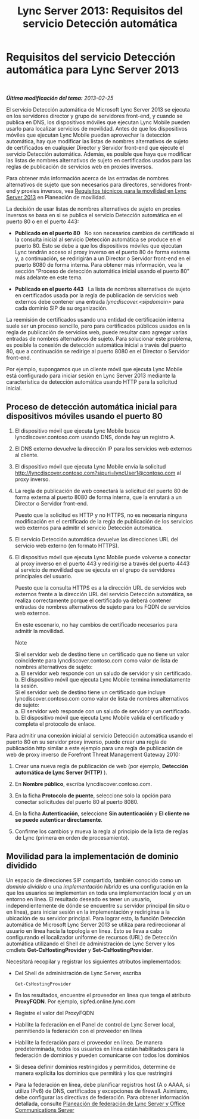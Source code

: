 ﻿---
title: 'Lync Server 2013: Requisitos del servicio Detección automática'
TOCTitle: Requisitos del servicio Detección automática
ms:assetid: 0ac5dbf7-9acd-4d25-b21a-932022b8b983
ms:mtpsurl: https://technet.microsoft.com/es-es/library/Hh690012(v=OCS.15)
ms:contentKeyID: 48274386
ms.date: 01/07/2017
mtps_version: v=OCS.15
ms.translationtype: HT
---

# Requisitos del servicio Detección automática para Lync Server 2013

 

_**Última modificación del tema:** 2013-02-25_

El servicio Detección automática de Microsoft Lync Server 2013 se ejecuta en los servidores director y grupo de servidores front-end, y cuando se publica en DNS, los dispositivos móviles que ejecutan Lync Mobile pueden usarlo para localizar servicios de movilidad. Antes de que los dispositivos móviles que ejecutan Lync Mobile puedan aprovechar la detección automática, hay que modificar las listas de nombres alternativos de sujeto de certificados en cualquier Director y Servidor front-end que ejecute el servicio Detección automática. Además, es posible que haya que modificar las listas de nombres alternativos de sujeto en certificados usados para las reglas de publicación de servicios web en proxies inversos.

Para obtener más información acerca de las entradas de nombres alternativos de sujeto que son necesarios para directores, servidores front-end y proxies inversos, vea [Requisitos técnicos para la movilidad en Lync Server 2013](lync-server-2013-technical-requirements-for-mobility.md) en Planeación de movilidad.

La decisión de usar listas de nombres alternativos de sujeto en proxies inversos se basa en si se publica el servicio Detección automática en el puerto 80 o en el puerto 443:

  - **Publicado en el puerto 80**   No son necesarios cambios de certificado si la consulta inicial al servicio Detección automática se produce en el puerto 80. Esto se debe a que los dispositivos móviles que ejecutan Lync tendrán acceso al proxy inverso en el puerto 80 de forma externa y, a continuación, se redirigirán a un Director o Servidor front-end en el puerto 8080 de forma interna. Para obtener más información, vea la sección “Proceso de detección automática inicial usando el puerto 80” más adelante en este tema.

  - **Publicado en el puerto 443**   La lista de nombres alternativos de sujeto en certificados usada por la regla de publicación de servicios web externos debe contener una entrada *lyncdiscover.\<sipdomain\>* para cada dominio SIP de su organización.

La reemisión de certificados usando una entidad de certificación interna suele ser un proceso sencillo, pero para certificados públicos usados en la regla de publicación de servicios web, puede resultar caro agregar varias entradas de nombres alternativos de sujeto. Para solucionar este problema, es posible la conexión de detección automática inicial a través del puerto 80, que a continuación se redirige al puerto 8080 en el Director o Servidor front-end.

Por ejemplo, supongamos que un cliente móvil que ejecuta Lync Mobile está configurado para iniciar sesión en Lync Server 2013 mediante la característica de detección automática usando HTTP para la solicitud inicial.

## Proceso de detección automática inicial para dispositivos móviles usando el puerto 80

1.  El dispositivo móvil que ejecuta Lync Mobile busca lyncdiscover.contoso.com usando DNS, donde hay un registro A.

2.  El DNS externo devuelve la dirección IP para los servicios web externos al cliente.

3.  El dispositivo móvil que ejecuta Lync Mobile envía la solicitud http://lyncdiscover.contoso.com?sipuri=lyncUser1@contoso.com al proxy inverso.

4.  La regla de publicación de web conectará la solicitud del puerto 80 de forma externa al puerto 8080 de forma interna, que la enrutará a un Director o Servidor front-end.
    
    Puesto que la solicitud es HTTP y no HTTPS, no es necesaria ninguna modificación en el certificado de la regla de publicación de los servicios web externos para admitir el servicio Detección automática.

5.  El servicio Detección automática devuelve las direcciones URL del servicio web externo (en formato HTTPS).

6.  El dispositivo móvil que ejecuta Lync Mobile puede volverse a conectar al proxy inverso en el puerto 443 y redirigirse a través del puerto 4443 al servicio de movilidad que se ejecuta en el grupo de servidores principales del usuario.
    
    Puesto que la consulta HTTPS es a la dirección URL de servicios web externos frente a la dirección URL del servicio Detección automática, se realiza correctamente porque el certificado ya deberá contener entradas de nombres alternativos de sujeto para los FQDN de servicios web externos.
    
    En este escenario, no hay cambios de certificado necesarios para admitir la movilidad.
    

    > [!NOTE]
    > Si el servidor web de destino tiene un certificado que no tiene un valor coincidente para lyncdiscover.contoso.com como valor de lista de nombres alternativos de sujeto:<BR>a. El servidor web responde con un saludo de servidor y sin certificado.<BR>b. El dispositivo móvil que ejecuta Lync Mobile termina inmediatamente la sesión.<BR>Si el servidor web de destino tiene un certificado que incluye lyncdiscover.contoso.com como valor de lista de nombres alternativos de sujeto:<BR>a. El servidor web responde con un saludo de servidor y un certificado.<BR>b. El dispositivo móvil que ejecuta Lync Mobile valida el certificado y completa el protocolo de enlace.



Para admitir una conexión inicial al servicio Detección automática usando el puerto 80 en su servidor proxy inverso, puede crear una regla de publicación http similar a este ejemplo para una regla de publicación de web de proxy inverso de Forefront Threat Management Gateway 2010:

1.  Crear una nueva regla de publicación de web (por ejemplo, **Detección automática de Lync Server (HTTP)** ).

2.  En **Nombre público**, escriba lyncdiscover.contoso.com.

3.  En la ficha **Protocolo de puente**, seleccione solo la opción para conectar solicitudes del puerto 80 al puerto 8080.

4.  En la ficha **Autenticación**, seleccione **Sin autenticación** y **El cliente no se puede autenticar directamente**.

5.  Confirme los cambios y mueva la regla al principio de la lista de reglas de Lync (primera en orden de procesamiento).

## Movilidad para la implementación de dominio dividido

Un espacio de direcciones SIP compartido, también conocido como un *dominio dividido* o una *implementación híbrida* es una configuración en la que los usuarios se implementan en toda una implementación local y en un entorno en línea. El resultado deseado es tener un usuario, independientemente de dónde se encuentre su servidor principal (in situ o en línea), para iniciar sesión en la implementación y redirigirse a la ubicación de su servidor principal. Para lograr esto, la función Detección automática de Microsoft Lync Server 2013 se utiliza para redireccionar al usuario en línea hacia la topología en línea. Esto se lleva a cabo configurando el localizador uniforme de recursos (URL) de Detección automática utilizando el Shell de administración de Lync Server y los cmdlets **Get-CsHostingProvider** y **Set-CsHostingProvider**.

Necesitará recopilar y registrar los siguientes atributos implementados:

  - Del Shell de administración de Lync Server, escriba
    
        Get-CsHostingProvider

  - En los resultados, encuentre el proveedor en línea que tenga el atributo **ProxyFQDN**. Por ejemplo, sipfed.online.lync.com

  - Registre el valor del ProxyFQDN

  - Habilite la federación en el Panel de control de Lync Server local, permitiendo la federación con el proveedor en línea

  - Habilite la federación para el proveedor en línea. De manera predeterminada, todos los usuarios en línea están habilitados para la federación de dominios y pueden comunicarse con todos los dominios

  - Si desea definir dominios restringidos y permitidos, determine de manera explícita los dominios que permitirá y los que restringirá

  - Para la federación en línea, debe planificar registros host (A o AAAA, si utiliza IPv6) de DNS, certificados y excepciones de firewall. Asimismo, debe configurar las directivas de federación. Para obtener información detallada, consulte [Planeación de federación de Lync Server y Office Communications Server](lync-server-2013-planning-for-lync-server-and-office-communications-server-federation.md)

